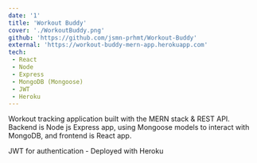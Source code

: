 ```yaml
---
date: '1'
title: 'Workout Buddy'
cover: './WorkoutBuddy.png'
github: 'https://github.com/jsmn-prhmt/Workout-Buddy'
external: 'https://workout-buddy-mern-app.herokuapp.com'
tech:
 - React
 - Node
 - Express
 - MongoDB (Mongoose)
 - JWT
 - Heroku
---
```


Workout tracking application built with the MERN stack & REST API.
Backend is Node js Express app, using Mongoose models to interact with MongoDB, and frontend is React app.

JWT for authentication - Deployed with Heroku